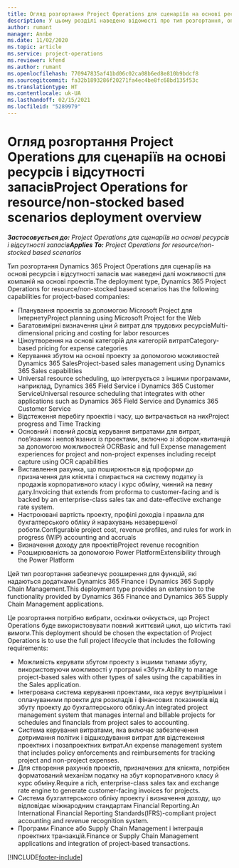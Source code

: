 ```yaml
---
title: Огляд розгортання Project Operations для сценаріїв на основі ресурсів і відсутності запасів
description: У цьому розділі наведено відомості про тип розгортання, операції Project для сценаріїв на основі ресурсів і відсутності запасів.
author: rumant
manager: Annbe
ms.date: 11/02/2020
ms.topic: article
ms.service: project-operations
ms.reviewer: kfend
ms.author: rumant
ms.openlocfilehash: 770947835af41bd06c02ca08b6ed8e810b9bdcf8
ms.sourcegitcommit: fa32b1893286f20271fa4ec4be8fc68bd135f53c
ms.translationtype: HT
ms.contentlocale: uk-UA
ms.lasthandoff: 02/15/2021
ms.locfileid: "5289979"
---
```

# <a name="project-operations-for-resourcenon-stocked-based-scenarios-deployment-overview"></a><span data-ttu-id="5b7e5-103">Огляд розгортання Project Operations для сценаріїв на основі ресурсів і відсутності запасів</span><span class="sxs-lookup"><span data-stu-id="5b7e5-103">Project Operations for resource/non-stocked based scenarios deployment overview</span></span>

<span data-ttu-id="5b7e5-104">_**Застосовується до:** Project Operations для сценаріїв на основі ресурсів і відсутності запасів_</span><span class="sxs-lookup"><span data-stu-id="5b7e5-104">_**Applies To:** Project Operations for resource/non-stocked based scenarios_</span></span>

<span data-ttu-id="5b7e5-105">Тип розгортання Dynamics 365 Project Operations для сценаріїв на основі ресурсів і відсутності запасів має наведені далі можливості для компаній на основі проектів.</span><span class="sxs-lookup"><span data-stu-id="5b7e5-105">The deployment type, Dynamics 365 Project Operations for resource/non-stocked based scenarios has the following capabilities for project-based companies:</span></span>

- <span data-ttu-id="5b7e5-106">Планування проектів за допомогою Microsoft Project для Інтернету</span><span class="sxs-lookup"><span data-stu-id="5b7e5-106">Project planning using Microsoft Project for the Web</span></span>
- <span data-ttu-id="5b7e5-107">Багатовимірні визначення ціни й витрат для трудових ресурсів</span><span class="sxs-lookup"><span data-stu-id="5b7e5-107">Multi-dimensional pricing and costing for labor resources</span></span>
- <span data-ttu-id="5b7e5-108">Ціноутворення на основі категорій для категорій витрат</span><span class="sxs-lookup"><span data-stu-id="5b7e5-108">Category-based pricing for expense categories</span></span>
- <span data-ttu-id="5b7e5-109">Керування збутом на основі проекту за допомогою можливостей Dynamics 365 Sales</span><span class="sxs-lookup"><span data-stu-id="5b7e5-109">Project-based sales management using Dynamics 365 Sales capabilities</span></span>
- <span data-ttu-id="5b7e5-110">Universal resource scheduling, що інтегрується з іншими програмами, наприклад, Dynamics 365 Field Service і Dynamics 365 Customer Service</span><span class="sxs-lookup"><span data-stu-id="5b7e5-110">Universal resource scheduling that integrates with other applications such as Dynamics 365 Field Service and Dynamics 365 Customer Service</span></span>
- <span data-ttu-id="5b7e5-111">Відстеження перебігу проектів і часу, що витрачається на них</span><span class="sxs-lookup"><span data-stu-id="5b7e5-111">Project progress and Time Tracking</span></span>
- <span data-ttu-id="5b7e5-112">Основний і повний досвід керування витратами для витрат, пов’язаних і непов’язаних із проектами, включно зі збором квитанцій за допомогою можливостей OCR</span><span class="sxs-lookup"><span data-stu-id="5b7e5-112">Basic and full Expense management experiences for project and non-project expenses including receipt capture using OCR capabilities</span></span>
- <span data-ttu-id="5b7e5-113">Виставлення рахунка, що поширюється від проформи до призначення для клієнта і спирається на систему податку із продажів корпоративного класу і курс обміну, чинний на певну дату.</span><span class="sxs-lookup"><span data-stu-id="5b7e5-113">Invoicing that extends from proforma to customer-facing and is backed by an enterprise-class sales tax and date-effective exchange rate system.</span></span>
- <span data-ttu-id="5b7e5-114">Настроювані вартість проекту, профілі доходів і правила для бухгалтерського обліку й нарахувань незавершеної роботи.</span><span class="sxs-lookup"><span data-stu-id="5b7e5-114">Configurable project cost, revenue profiles, and rules for work in progress (WIP) accounting and accruals</span></span>
- <span data-ttu-id="5b7e5-115">Визначення доходу для проектів</span><span class="sxs-lookup"><span data-stu-id="5b7e5-115">Project revenue recognition</span></span>
- <span data-ttu-id="5b7e5-116">Розширюваність за допомогою Power Platform</span><span class="sxs-lookup"><span data-stu-id="5b7e5-116">Extensibility through the Power Platform</span></span>

<span data-ttu-id="5b7e5-117">Цей тип розгортання забезпечує розширення для функцій, які надаються додатками Dynamics 365 Finance і Dynamics 365 Supply Chain Management.</span><span class="sxs-lookup"><span data-stu-id="5b7e5-117">This deployment type provides an extension to the functionality provided by Dynamics 365 Finance and Dynamics 365 Supply Chain Management applications.</span></span>

<span data-ttu-id="5b7e5-118">Це розгортання потрібно вибрати, оскільки очікується, що Project Operations буде використовувати повний життєвий цикл, що містить такі вимоги.</span><span class="sxs-lookup"><span data-stu-id="5b7e5-118">This deployment should be chosen the expectation of Project Operations is to use the full project lifecycle that includes the following requirements:</span></span>

- <span data-ttu-id="5b7e5-119">Можливість керувати збутом проекту з іншими типами збуту, використовуючи можливості у програмі «Збут».</span><span class="sxs-lookup"><span data-stu-id="5b7e5-119">Ability to manage project-based sales with other types of sales using the capabilities in the Sales application.</span></span>
- <span data-ttu-id="5b7e5-120">Інтегрована система керування проектами, яка керує внутрішніми і оплачуваними проекти для розкладів і фінансових показників від збуту проекту до бухгалтерського обліку.</span><span class="sxs-lookup"><span data-stu-id="5b7e5-120">An integrated project management system that manages internal and billable projects for schedules and financials from project sales to accounting.</span></span>
- <span data-ttu-id="5b7e5-121">Система керування витратами, яка включає забезпечення дотримання політик і відшкодування витрат для відстеження проектних і позапроектних витрат.</span><span class="sxs-lookup"><span data-stu-id="5b7e5-121">An expense management system that includes policy enforcements and reimbursements for tracking project and non-project expenses.</span></span>
- <span data-ttu-id="5b7e5-122">Для створення рахунків проектів, призначених для клієнта, потрібен форматований механізм податку на збут корпоративного класу й курс обміну.</span><span class="sxs-lookup"><span data-stu-id="5b7e5-122">Require a rich, enterprise-class sales tax and exchange rate engine to generate customer-facing invoices for projects.</span></span>
- <span data-ttu-id="5b7e5-123">Система бухгалтерського обліку проекту і визначення доходу, що відповідає міжнародним стандартам Financial Reporting.</span><span class="sxs-lookup"><span data-stu-id="5b7e5-123">An International Financial Reporting Standards(IFRS)-compliant project accounting and revenue recognition system.</span></span>
- <span data-ttu-id="5b7e5-124">Програми Finance або Supply Chain Management і інтеграція проектних транзакцій.</span><span class="sxs-lookup"><span data-stu-id="5b7e5-124">Finance or Supply Chain Management applications and integration of project-based transactions.</span></span>


[!INCLUDE[footer-include](../includes/footer-banner.md)]